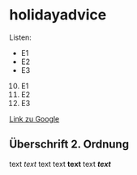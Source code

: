 # holidayadvice

Listen:

- E1
- E2
- E3

10. E1
2. E2
3. E3

[Link zu Google](https://google.com)


## Überschrift 2. Ordnung

text *text* text text **text** text ***text***
